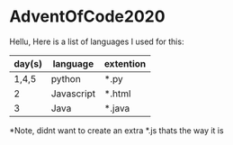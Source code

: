 # AdventOfCode2020

Hellu, Here is a list of languages I used for this:

| day(s) | language   | extention |
|--------|------------|-----------|
| 1,4,5  | python     | \*.py     |
|   2    | Javascript | \*.html   |
|   3    | Java       | \*.java   |

*Note, didnt want to create an extra *.js thats the way it is
